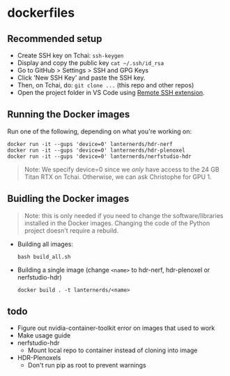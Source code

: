 # dockerfiles

## Recommended setup

- Create SSH key on Tchai: `ssh-keygen`
- Display and copy the public key `cat ~/.ssh/id_rsa`
- Go to GitHub > Settings > SSH and GPG Keys
- Click 'New SSH Key' and paste the SSH key.
- Then, on Tchai, do: `git clone ...` (this repo and other repos)
- Open the project folder in VS Code using [Remote SSH extension](https://code.visualstudio.com/docs/remote/ssh).

## Running the Docker images

Run one of the following, depending on what you're working on:
```
docker run -it --gups 'device=0' lanternerds/hdr-nerf
docker run -it --gups 'device=0' lanternerds/hdr-plenoxel
docker run -it --gups 'device=0' lanternerds/nerfstudio-hdr
```

> Note: We specify device=0 since we _only_ have access to the 24 GB Titan RTX on Tchai. Otherwise, we can ask Christophe for GPU 1.


## Buidling the Docker images

> Note: this is only needed if you need to change the software/libraries installed in the Docker images. Changing the code of the Python project doesn't require a rebuild.

- Building all images:
   ```
   bash build_all.sh
   ```
- Building a single image (change `<name>` to hdr-nerf, hdr-plenoxel or nerfstudio-hdr)
   ```
   docker build . -t lanternerds/<name>
   ```


## todo
 - Figure out nvidia-container-toolkit error on images that used to work
 - Make usage guide
 - nerfstudio-hdr
    - Mount local repo to container instead of cloning into image
 - HDR-Plenoxels
    - Don't run pip as root to prevent warnings
